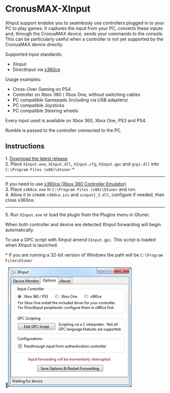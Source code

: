 CronusMAX-XInput
====================

XInput support enables you to seamlessly use controllers plugged in to your PC to play games. It captures the input from your PC, converts these inputs and, through the CronusMAX device, sends your commands to the console. This can be particularly useful when a controller is not yet supported by the CronusMAX device directly.

Supported input standards:  
- XInput
- DirectInput via [x360ce](https://code.google.com/p/x360ce/wiki/Whatisx360ceandhowuseIt)

Usage examples:  
- Cross-Over Gaming on PS4
- Controller on Xbox 360 / Xbox One, without switching cables
- PC compatible Gamepads (including via USB adapters)
- PC compatible Joysticks
- PC compatible Steering wheels

Every input used is available on Xbox 360, Xbox One, PS3 and PS4.

Rumble is passed to the controller connected to the PC.

Instructions
------------
1\. [Download the latest release](https://github.com/badgio/ControllerMAX-XInput/releases)  
2\. Place `XInput.exe`, `XInput.dll`, `XInput.cfg`, `XInput.gpc` and `gcpi.dll` into `C:\Program Files (x86)\Gtuner` * 
___

If you need to use [x360ce (Xbox 360 Controller Emulator)](https://code.google.com/p/x360ce/wiki/Whatisx360ceandhowuseIt)  
3\. Place `x360ce.exe` in `C:\Program Files (x86)\Gtuner` and run.  
4\. Allow it to create `x360ce.ini` and `xinput1_3.dll`, configure if needed, then close x360ce.  
___

 5\. Run `XInput.exe` or load the plugin from the Plugins menu in Gtuner.

When both controller and device are detected XInput forwarding will begin automatically.

To use a GPC script with XInput amend `XInput.gpc`. This script is loaded when XInput is launched.

\* If you are running a 32-bit version of Windows the path will be `C:\Program Files\Gtuner`

![Screenshot](CronusMAX-XInput.png)
